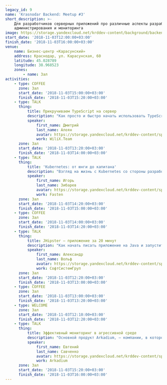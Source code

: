 ```yaml
---
legacy_id: 9
name: 'Krasnodar Backend: Meetup #3'
short_description: >-
    Для разработчиков серверных приложений про различные аспекты разработки,
    администрирования и мониторинга
image: https://storage.yandexcloud.net/krddev-content/background/backend.jpg
start_date: '2018-11-03T12:00:00+03:00'
finish_date: '2018-11-03T16:00:00+03:00'
venue:
    name: Бизнес-центр «Карасунский»
    address: Краснодар, ул. Карасунская, 60
    latitude: 45.028789
    longitude: 38.968523
    zones:
        - name: Зал
activities:
    - type: COFFEE
      zone: Зал
      start_date: '2018-11-03T15:00:00+03:00'
      finish_date: '2018-11-03T15:20:00+03:00'
    - type: TALK
      thing:
          title: Прикручиваем TypeScript на сервер
          description: "Как просто и быстро начать использовать TypeScript в связке с Node.js для построения серверных приложений.\r\nПокажу как правильно описать модели для ORM и постараюсь ответить на типичные вопросы связанные с внедрением TypeScript на сервер."
          speaker:
              first_name: Дмитрий
              last_name: Алоян
              avatar: https://storage.yandexcloud.net/krddev-content/speakers%2Fdmitry-aloyan.jpeg
              work: WiliX.Team
      zone: Зал
      start_date: '2018-11-03T13:20:00+03:00'
      finish_date: '2018-11-03T14:00:00+03:00'
    - type: TALK
      thing:
          title: 'Kubernetes: от юнги до капитана'
          description: "Взгляд на жизнь с Kubernetes со стороны разработчика.\r\nПоговорим про адаптацию приложений для корректной работы в экосистеме Kubernetes.\r\nРазберем эволюцию развертывания от простейших примитивов до использования широкого спектра возможностей платформы.\r\nОбсудим, какие практики мы применяем для Kubernetes приложений, с какими проблемами сталкивались и как решали."
          speaker:
              first_name: Игорь
              last_name: Зибарев
              avatar: https://storage.yandexcloud.net/krddev-content/speakers%2Figor-zibarev.jpeg
              work: Fasten
      zone: Зал
      start_date: '2018-11-03T14:20:00+03:00'
      finish_date: '2018-11-03T15:00:00+03:00'
    - type: COFFEE
      zone: Зал
      start_date: '2018-11-03T14:00:00+03:00'
      finish_date: '2018-11-03T14:20:00+03:00'
    - type: TALK
      thing:
          title: JHipster — приложение за 20 минут
          description: "Как начать писать приложение на Java и запустить его уже к вечеру того же дня.\r\nКакие возможности предоставляет JHipster, как обновлять приложение с помощью генератора, когда мы уже имеем бизнес-логику. Рассмотрим поближе структуру монолитного приложения, сгенерированного с помощью JHipster. Познакомимся со Spring Data для построения запросов с использованием интерфейсов."
          speaker:
              first_name: Александр
              last_name: Вольф
              avatar: https://storage.yandexcloud.net/krddev-content/speakers%2Faleks-volf.jpeg
              work: СофтСистемГруп
      zone: Зал
      start_date: '2018-11-03T12:20:00+03:00'
      finish_date: '2018-11-03T13:00:00+03:00'
    - type: COFFEE
      zone: Зал
      start_date: '2018-11-03T13:00:00+03:00'
      finish_date: '2018-11-03T13:20:00+03:00'
    - type: WELCOME
      zone: Зал
      start_date: '2018-11-03T12:10:00+03:00'
      finish_date: '2018-11-03T12:20:00+03:00'
    - type: TALK
      thing:
          title: Эффективный мониторинг в агрессивной среде
          description: "Основной продукт Arkadium, — компании, в которой я работаю, — это веб-порталы с играми.\r\nНа наших серверах ежедневно играют миллионы человек.\r\nНаш продукт непрерывно изменяется и обновляется, иногда несколько раз в день.\r\nПри этом у нас нет дежурных смен или выделенных специалистов по мониторингу.\r\nПоддержка стабильной работы в таких условиях — непростая, но очень интересная задача.\r\nКак мы с этим справляемся и до сих пор не сошли с ума — узнаете из моего доклада."
          speaker:
              first_name: Евгений
              last_name: Савченко
              avatar: https://storage.yandexcloud.net/krddev-content/speakers%2Fevgeniy-savchenko.jpeg
              work: Arkadium
      zone: Зал
      start_date: '2018-11-03T15:20:00+03:00'
      finish_date: '2018-11-03T16:00:00+03:00'
---
```

